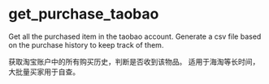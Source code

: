 # get_purchase_taobao

Get all the purchased item in the taobao account.
Generate a csv file based on the purchase history to keep track of them.

获取淘宝账户中的所有购买历史，判断是否收到该物品。
适用于海淘等长时间，大批量买家用于自查。